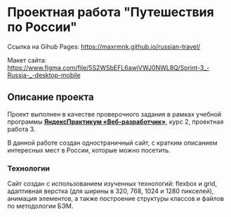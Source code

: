 # Проектная работа "Путешествия по России"

Ссылка на Gihub Pages: https://maxrmnk.github.io/russian-travel/

Макет сайта: https://www.figma.com/file/5S2WSbEFL6awjVWJ0NWL8Q/Sprint-3_-Russia-_-desktop-mobile

## Описание проекта
Проект выполнен в качестве проверочного задания в рамках учебной программы **[ЯндексПрактикум «Веб-разработчик»](https://practicum.yandex.ru/web/)**, курс 2, проектная работа 3.

В данной работе создан одностраничный сайт, с кратким описанием интересных мест в России, которые можно посетить.

### Технологии
Сайт создан с использованием изученных технологий: flexbox и grid, адаптивная верстка (для ширины в 320, 768, 1024 и 1280 пикселей), анимация элементов, а также построение структуры классов и файлов по методологии БЭМ.
